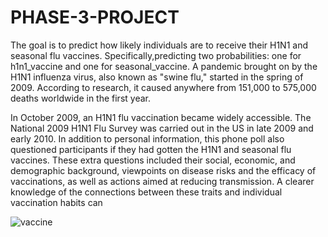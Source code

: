 # PHASE-3-PROJECT
The goal is to predict how likely individuals are to receive their H1N1 and seasonal flu vaccines. 
Specifically,predicting two probabilities: one for h1n1_vaccine and one for seasonal_vaccine.
A pandemic brought on by the H1N1 influenza virus, also known as "swine flu," started in the spring of 2009. According to research, it caused anywhere from 151,000 to 575,000 deaths worldwide in the first year.

In October 2009, an H1N1 flu vaccination became widely accessible. The National 2009 H1N1 Flu Survey was carried out in the US in late 2009 and early 2010. In addition to personal information, this phone poll also questioned participants if they had gotten the H1N1 and seasonal flu vaccines. These extra questions included their social, economic, and demographic background, viewpoints on disease risks and the efficacy of vaccinations, as well as actions aimed at reducing transmission. A clearer knowledge of the connections between these traits and individual vaccination habits can

![vaccine](https://user-images.githubusercontent.com/22881701/218325070-031d25c5-359c-4aa0-bdb4-b4ea5097857a.jpg)
